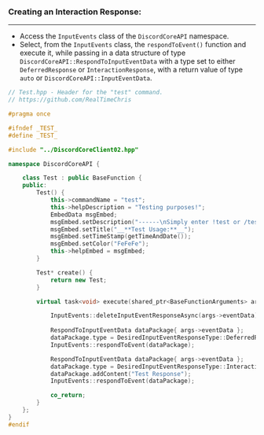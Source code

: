 
### **Creating an Interaction Response:**
---
- Access the `InputEvents` class of the `DiscordCoreAPI` namespace.
- Select, from the `InputEvents` class, the `respondToEvent()` function and execute it, while passing in a data structure of type `DiscordCoreAPI::RespondToInputEventData` with a type set to either `DeferredResponse` or `InteractionResponse`, with a return value of type `auto` or `DiscordCoreAPI::InputEventData`.

```cpp
// Test.hpp - Header for the "test" command.
// https://github.com/RealTimeChris

#pragma once

#ifndef _TEST_
#define _TEST_

#include "../DiscordCoreClient02.hpp"

namespace DiscordCoreAPI {

	class Test : public BaseFunction {
	public:
		Test() {
			this->commandName = "test";
			this->helpDescription = "Testing purposes!";
			EmbedData msgEmbed;
			msgEmbed.setDescription("------\nSimply enter !test or /test!\n------");
			msgEmbed.setTitle("__**Test Usage:**__");
			msgEmbed.setTimeStamp(getTimeAndDate());
			msgEmbed.setColor("FeFeFe");
			this->helpEmbed = msgEmbed;
		}

		Test* create() {
			return new Test;
		}

		virtual task<void> execute(shared_ptr<BaseFunctionArguments> args) {

			InputEvents::deleteInputEventResponseAsync(args->eventData).get();
			
			RespondToInputEventData dataPackage{ args->eventData };
			dataPackage.type = DesiredInputEventResponseType::DeferredResponse;
			InputEvents::respondToEvent(dataPackage);

			RespondToInputEventData dataPackage{ args->eventData };
			dataPackage.type = DesiredInputEventResponseType::InteractionResponse;
			dataPackage.addContent("Test Response");
			InputEvents::respondToEvent(dataPackage);

			co_return;
		}
	};
}
#endif
```
